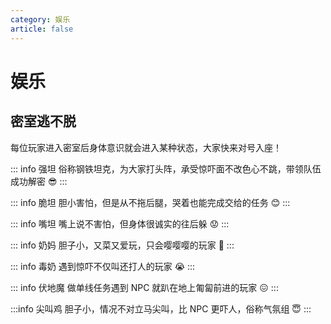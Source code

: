 ```yaml
---
category: 娱乐
article: false
---
```


# 娱乐

## 密室逃不脱

每位玩家进入密室后身体意识就会进入某种状态，大家快来对号入座！

::: info 强坦
俗称钢铁坦克，为大家打头阵，承受惊吓面不改色心不跳，带领队伍成功解密 :sunglasses:
:::

::: info 脆坦
胆小害怕，但是从不拖后腿，哭着也能完成交给的任务 :blush:
:::

::: info 嘴坦
嘴上说不害怕，但身体很诚实的往后躲 :worried:
:::

::: info 奶妈
胆子小，又菜又爱玩，只会嘤嘤嘤的玩家 :pleading_face:
:::

::: info 毒奶
遇到惊吓不仅叫还打人的玩家 :sob:
:::

::: info 伏地魔
做单线任务遇到 NPC 就趴在地上匍匐前进的玩家 :confounded:
:::

:::info 尖叫鸡
胆子小，情况不对立马尖叫，比 NPC 更吓人，俗称气氛组 :innocent:
:::